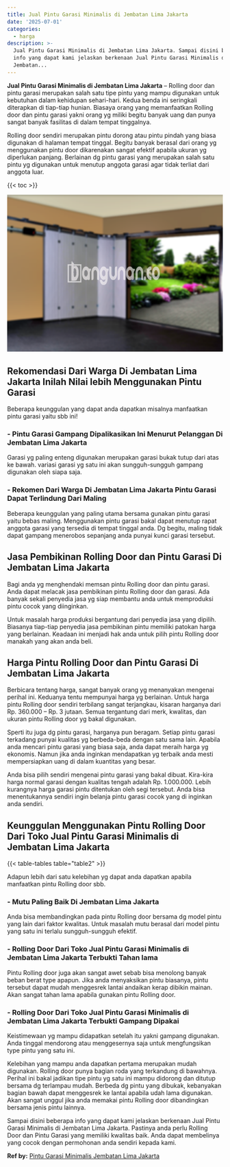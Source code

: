 ```yaml
---
title: Jual Pintu Garasi Minimalis di Jembatan Lima Jakarta
date: '2025-07-01'
categories:
  - harga
description: >-
  Jual Pintu Garasi Minimalis di Jembatan Lima Jakarta. Sampai disini beberapa
  info yang dapat kami jelaskan berkenaan Jual Pintu Garasi Minimalis di
  Jembatan...
---
```


**Jual Pintu Garasi Minimalis di Jembatan Lima Jakarta** – Rolling door dan pintu garasi merupakan salah satu tipe pintu yang mampu digunakan untuk kebutuhan dalam kehidupan sehari-hari. Kedua benda ini seringkali diterapkan di tiap-tiap hunian. Biasaya orang yang memanfaatkan Rolling door dan pintu garasi yakni orang yg miliki begitu banyak uang dan punya sangat banyak fasilitas di dalam tempat tinggalnya.

Rolling door sendiri merupakan pintu dorong atau pintu pindah yang biasa digunakan di halaman tempat tinggal. Begitu banyak berasal dari orang yg menggunakan pintu door dikarenakan sangat efektif apabila ukuran yg diperlukan panjang. Berlainan dg pintu garasi yang merupakan salah satu pintu yg digunakan untuk menutup anggota garasi agar tidak terliat dari anggota luar.

{{< toc >}}

![Jual Pintu Garasi Minimalis di Jembatan Lima Jakarta](/images/pintu-garasi-37.png)

## Rekomendasi Dari Warga Di Jembatan Lima Jakarta Inilah Nilai lebih Menggunakan Pintu Garasi

Beberapa keunggulan yang dapat anda dapatkan misalnya manfaatkan pintu garasi yaitu sbb ini!

### \- Pintu Garasi Gampang Dipalikasikan Ini Menurut Pelanggan Di Jembatan Lima Jakarta

Garasi yg paling enteng digunakan merupakan garasi bukak tutup dari atas ke bawah. variasi garasi yg satu ini akan sungguh-sungguh gampang digunakan oleh siapa saja.

### \- Rekomen Dari Warga Di Jembatan Lima Jakarta Pintu Garasi Dapat Terlindung Dari Maling

Beberapa keunggulan yang paling utama bersama gunakan pintu garasi yaitu bebas maling. Menggunakan pintu garasi bakal dapat menutup rapat anggota garasi yang tersedia di tempat tinggal anda. Dg begitu, maling tidak dapat gampang menerobos sepanjang anda punyai kunci garasi tersebut.

## Jasa Pembikinan Rolling Door dan Pintu Garasi Di Jembatan Lima Jakarta

Bagi anda yg menghendaki memsan pintu Rolling door dan pintu garasi. Anda dapat melacak jasa pembikinan pintu Rolling door dan garasi. Ada banyak sekali penyedia jasa yg siap membantu anda untuk memproduksi pintu cocok yang diinginkan.

Untuk masalah harga produksi bergantung dari penyedia jasa yang dipilih. Biasanya tiap-tiap penyedia jasa pembikinan pintu memiliki patokan harga yang berlainan. Keadaan ini menjadi hak anda untuk pilih pintu Rolling door manakah yang akan anda beli.

## Harga Pintu Rolling Door dan Pintu Garasi Di Jembatan Lima Jakarta

Berbicara tentang harga, sangat banyak orang yg menanyakan mengenai perihal ini. Keduanya tentu mempunyai harga yg berlainan. Untuk harga pintu Rolling door sendiri terbilang sangat terjangkau, kisaran harganya dari Rp. 360.000 – Rp. 3 jutaan. Semua tergantung dari merk, kwalitas, dan ukuran pintu Rolling door yg bakal digunakan.

Sperti itu juga dg pintu garasi, harganya pun beragam. Setiap pintu garasi terkadang punyai kualitas yg berbeda-beda dengan satu sama lain. Apabila anda mencari pintu garasi yang biasa saja, anda dapat meraih harga yg ekonomis. Namun jika anda inginkan mendapatkan yg terbaik anda mesti mempersiapkan uang di dalam kuantitas yang besar.

Anda bisa pilih sendiri mengenai pintu garasi yang bakal dibuat. Kira-kira harga normal garasi dengan kualitas tengah adalah Rp. 1.000.000. Lebih kurangnya harga garasi pintu ditentukan oleh segi tersebut. Anda bisa menentukannya sendiri ingin belanja pintu garasi cocok yang di inginkan anda sendiri.

## Keunggulan Menggunakan Pintu Rolling Door Dari Toko Jual Pintu Garasi Minimalis di Jembatan Lima Jakarta

{{< table-tables table="table2" >}}

Adapun lebih dari satu kelebihan yg dapat anda dapatkan apabila manfaatkan pintu Rolling door sbb.

### \- Mutu Paling Baik Di Jembatan Lima Jakarta

Anda bisa membandingkan pada pintu Rolling door bersama dg model pintu yang lain dari faktor kwalitas. Untuk masalah mutu berasal dari model pintu yang satu ini terlalu sungguh-sungguh efektif.

### \- Rolling Door Dari Toko Jual Pintu Garasi Minimalis di Jembatan Lima Jakarta Terbukti Tahan lama

Pintu Rolling door juga akan sangat awet sebab bisa menolong banyak beban berat type apapun. Jika anda menyaksikan pintu biasanya, pintu tersebut dapat mudah menggesrek lantai andaikan kerap dibikin mainan. Akan sangat tahan lama apabila gunakan pintu Rolling door.

### \- Rolling Door Dari Toko Jual Pintu Garasi Minimalis di Jembatan Lima Jakarta Terbukti Gampang Dipakai

Keistimewaan yg mampu didapatkan setelah itu yakni gampang digunakan. Anda tinggal mendorong atau menggesernya saja untuk mengfungsikan type pintu yang satu ini.

Kelebihan yang mampu anda dapatkan pertama merupakan mudah digunakan. Rolling door punya bagian roda yang terkandung di bawahnya. Perihal ini bakal jadikan tipe pintu yg satu ini mampu didorong dan ditutup bersama dg terlampau mudah. Berbeda dg pintu yang dibukak, kebanyakan bagian bawah dapat menggesrek ke lantai apabila udah lama digunakan. Akan sangat unggul jika anda memakai pintu Rolling door dibandingkan bersama jenis pintu lainnya.

Sampai disini beberapa info yang dapat kami jelaskan berkenaan Jual Pintu Garasi Minimalis di Jembatan Lima Jakarta. Pastinya anda perlu Rolling Door dan Pintu Garasi yang memiliki kwalitas baik. Anda dapat membelinya yang cocok dengan permohonan anda sendiri kepada kami.

**Ref by:** [Pintu Garasi Minimalis Jembatan Lima Jakarta](https://id.wikipedia.org/wiki/Pintu)
